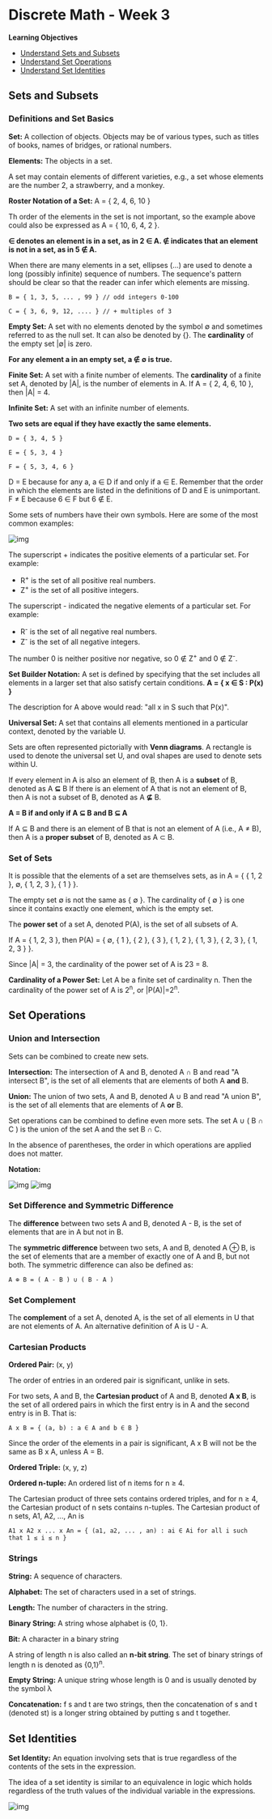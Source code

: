 # Discrete Math - Week 3

**Learning Objectives**
* [Understand Sets and Subsets](#sets-and-subsets)
* [Understand Set Operations](#set-operations)
* [Understand Set Identities](#set-identities)

## Sets and Subsets

### Definitions and Set Basics

**Set:** A collection of objects. Objects may be of various types, such as titles of books, names of bridges, or rational numbers.

**Elements:** The objects in a set.

A set may contain elements of different varieties, e.g., a set whose elements are the number 2, a strawberry, and a monkey.

**Roster Notation of a Set:** A = { 2, 4, 6, 10 }

Th order of the elements in the set is not important, so the example above could also be expressed as A = { 10, 6, 4, 2 }.

**∈ denotes an element is in a set, as in 2 ∈ A. ∉ indicates that an element is not in a set, as in 5 ∉ A.** 

When there are many elements in a set, ellipses (...) are used to denote a long (possibly infinite) sequence of numbers. The sequence's pattern should be clear so that the reader can infer which elements are missing.

    B = { 1, 3, 5, ... , 99 } // odd integers 0-100

    C = { 3, 6, 9, 12, .... } // + multiples of 3

**Empty Set:** A set with no elements denoted by the symbol ∅ and sometimes referred to as the null set. It can also be denoted by {}. The **cardinality** of the empty set |∅| is zero.

**For any element a in an empty set, a ∉ ∅ is true.**

**Finite Set:** A set with a finite number of elements. The **cardinality** of a finite set A, denoted by |A|, is the number of elements in A. If A = { 2, 4, 6, 10 }, then |A| = 4. 

**Infinite Set:** A set with an infinite number of elements.

**Two sets are equal if they have exactly the same elements.**

    D = { 3, 4, 5 }

    E = { 5, 3, 4 }

    F = { 5, 3, 4, 6 }

D = E because for any a, a ∈ D if and only if a ∈ E. Remember that the order in which the elements are listed in the definitions of D and E is unimportant. F ≠ E because 6 ∈ F but 6 ∉ E.

Some sets of numbers have their own symbols. Here are some of the most common examples:

![img](set-table.png)

The superscript + indicates the positive elements of a particular set. For example:
* R<sup>+</sup> is the set of all positive real numbers.
* Z<sup>+</sup> is the set of all positive integers.

The superscript - indicated the negative elements of a particular set. For example:
* R<sup>-</sup> is the set of all negative real numbers.
* Z<sup>-</sup> is the set of all negative integers.

The number 0 is neither positive nor negative, so 0 ∉ Z<sup>+</sup> and 0 ∉ Z<sup>-</sup>. 

**Set Builder Notation:** A set is defined by specifying that the set includes all elements in a larger set that also satisfy certain conditions. **A = { x ∈ S : P(x) }**

The description for A above would read: "all x in S such that P(x)".

**Universal Set:** A set that contains all elements mentioned in a particular context, denoted by the variable U. 

Sets are often represented pictorially with **Venn diagrams**. A rectangle is used to denote the universal set U, and oval shapes are used to denote sets within U.

If every element in A is also an element of B, then A is a **subset** of B, denoted as A **⊆** B If there is an element of A that is not an element of B, then A is not a subset of B, denoted as A **⊈** B.

**A = B if and only if A ⊆ B and B ⊆ A**

If A ⊆ B and there is an element of B that is not an element of A (i.e., A ≠ B), then A is a **proper subset** of B, denoted as A ⊂ B.

### Set of Sets

It is possible that the elements of a set are themselves sets, as in A = { { 1, 2 }, ∅, { 1, 2, 3 }, { 1 } }.

The empty set ∅ is not the same as { ∅ }. The cardinality of { ∅ } is one since it contains exactly one element, which is the empty set.

The **power set** of a set A, denoted P(A), is the set of all subsets of A.

If A = { 1, 2, 3 }, then P(A) = { ∅, { 1 }, { 2 }, { 3 }, { 1, 2 }, { 1, 3 }, { 2, 3 }, { 1, 2, 3 } }.

Since |A| = 3, the cardinality of the power set of A is 23 = 8.

**Cardinality of a Power Set:** Let A be a finite set of cardinality n. Then the cardinality of the power set of A is 2<sup>n</sup>, or |P(A)|=2<sup>n</sup>.

## Set Operations

### Union and Intersection

Sets can be combined to create new sets.

**Intersection:** The intersection of A and B, denoted A ∩ B and read "A intersect B", is the set of all elements that are elements of both A **and** B.

**Union:** The union of two sets, A and B, denoted A ∪ B and read "A union B", is the set of all elements that are elements of A **or** B.

Set operations can be combined to define even more sets. The set A ∪ ( B ∩ C ) is the union of the set A and the set B ∩ C.

In the absence of parentheses, the order in which operations are applied does not matter.

**Notation:**

![img](intersect.png)
![img](union.png)

### Set Difference and Symmetric Difference

The **difference** between two sets A and B, denoted A - B, is the set of elements that are in A but not in B.

The **symmetric difference** between two sets, A and B, denoted A ⊕ B, is the set of elements that are a member of exactly one of A and B, but not both. The symmetric difference can also be defined as:

    A ⊕ B = ( A - B ) ∪ ( B - A )

### Set Complement

The **complement** of a set A, denoted A, is the set of all elements in U that are not elements of A. An alternative definition of A is U - A. 

### Cartesian Products

**Ordered Pair:** (x, y)

The order of entries in an ordered pair is significant, unlike in sets.

For two sets, A and B, the **Cartesian product** of A and B, denoted **A x B**, is the set of all ordered pairs in which the first entry is in A and the second entry is in B. That is:

    A x B = { (a, b) : a ∈ A and b ∈ B }

Since the order of the elements in a pair is significant, A x B will not be the same as B x A, unless A = B.

**Ordered Triple:** (x, y, z)

**Ordered n-tuple:**  An ordered list of n items for n ≥ 4.

The Cartesian product of three sets contains ordered triples, and for n ≥ 4, the Cartesian product of n sets contains n-tuples. The Cartesian product of n sets, A1, A2, ..., An is

    A1 x A2 x ... x An = { (a1, a2, ... , an) : ai ∈ Ai for all i such that 1 ≤ i ≤ n } 

### Strings

**String:** A sequence of characters.

**Alphabet:** The set of characters used in a set of strings.

**Length:** The number of characters in the string.

**Binary String:** A string whose alphabet is {0, 1}.

**Bit:** A character in a binary string

A string of length n is also called an **n-bit string**. The set of binary strings of length n is denoted as {0,1}<sup>n</sup>.

**Empty String:** A unique string whose length is 0 and is usually denoted by the symbol λ

**Concatenation:** f s and t are two strings, then the concatenation of s and t (denoted st) is a longer string obtained by putting s and t together.

## Set Identities

**Set Identity:** An equation involving sets that is true regardless of the contents of the sets in the expression. 

The idea of a set identity is similar to an equivalence in logic which holds regardless of the truth values of the individual variable in the expressions.

![img](set-identity.png)










